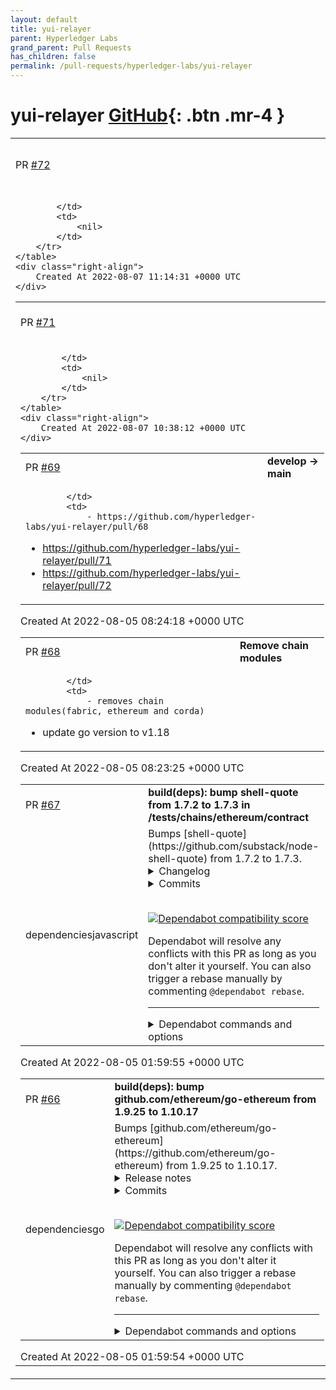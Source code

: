 ```yaml
---
layout: default
title: yui-relayer
parent: Hyperledger Labs
grand_parent: Pull Requests
has_children: false
permalink: /pull-requests/hyperledger-labs/yui-relayer
---
```


# yui-relayer <span class="fs-3 right-align">[GitHub](https://github.com/hyperledger-labs/yui-relayer){: .btn .mr-4 }</span>


<div>
    <table>
        <tr>
            <td>
                PR <a href="https://github.com/hyperledger-labs/yui-relayer/pull/72" class=".btn">#72</a>
            </td>
            <td>
                <b>
                    Add show modules command
                </b>
            </td>
        </tr>
        <tr>
            <td>
                
            </td>
            <td>
                <nil>
            </td>
        </tr>
    </table>
    <div class="right-align">
        Created At 2022-08-07 11:14:31 +0000 UTC
    </div>
</div>

<div>
    <table>
        <tr>
            <td>
                PR <a href="https://github.com/hyperledger-labs/yui-relayer/pull/71" class=".btn">#71</a>
            </td>
            <td>
                <b>
                    Fix bin name
                </b>
            </td>
        </tr>
        <tr>
            <td>
                
            </td>
            <td>
                <nil>
            </td>
        </tr>
    </table>
    <div class="right-align">
        Created At 2022-08-07 10:38:12 +0000 UTC
    </div>
</div>

<div>
    <table>
        <tr>
            <td>
                PR <a href="https://github.com/hyperledger-labs/yui-relayer/pull/69" class=".btn">#69</a>
            </td>
            <td>
                <b>
                    develop -> main
                </b>
            </td>
        </tr>
        <tr>
            <td>
                
            </td>
            <td>
                - https://github.com/hyperledger-labs/yui-relayer/pull/68 
- https://github.com/hyperledger-labs/yui-relayer/pull/71
- https://github.com/hyperledger-labs/yui-relayer/pull/72
            </td>
        </tr>
    </table>
    <div class="right-align">
        Created At 2022-08-05 08:24:18 +0000 UTC
    </div>
</div>

<div>
    <table>
        <tr>
            <td>
                PR <a href="https://github.com/hyperledger-labs/yui-relayer/pull/68" class=".btn">#68</a>
            </td>
            <td>
                <b>
                    Remove chain modules
                </b>
            </td>
        </tr>
        <tr>
            <td>
                
            </td>
            <td>
                - removes chain modules(fabric, ethereum and corda)
- update go version to v1.18
            </td>
        </tr>
    </table>
    <div class="right-align">
        Created At 2022-08-05 08:23:25 +0000 UTC
    </div>
</div>

<div>
    <table>
        <tr>
            <td>
                PR <a href="https://github.com/hyperledger-labs/yui-relayer/pull/67" class=".btn">#67</a>
            </td>
            <td>
                <b>
                    build(deps): bump shell-quote from 1.7.2 to 1.7.3 in /tests/chains/ethereum/contract
                </b>
            </td>
        </tr>
        <tr>
            <td>
                <span class="chip">dependencies</span><span class="chip">javascript</span>
            </td>
            <td>
                Bumps [shell-quote](https://github.com/substack/node-shell-quote) from 1.7.2 to 1.7.3.
<details>
<summary>Changelog</summary>
<p><em>Sourced from <a href="https://github.com/substack/node-shell-quote/blob/master/CHANGELOG.md">shell-quote's changelog</a>.</em></p>
<blockquote>
<h2>1.7.3</h2>
<ul>
<li>Fix a security issue where the regex for windows drive letters allowed some shell meta-characters
to escape the quoting rules. (CVE-2021-42740)</li>
</ul>
</blockquote>
</details>
<details>
<summary>Commits</summary>
<ul>
<li><a href="https://github.com/substack/node-shell-quote/commit/6a8a899c62a58a30fb128a7079f02826ed4faee0"><code>6a8a899</code></a> 1.7.3</li>
<li><a href="https://github.com/substack/node-shell-quote/commit/5799416ed454aa4ec9afafc895b4e31760ea1abe"><code>5799416</code></a> fix for security issue with windows drive letter regex</li>
<li><a href="https://github.com/substack/node-shell-quote/commit/c7de931fa4ed0975ea9756983c88334fe4b8cde5"><code>c7de931</code></a> Add security.md</li>
<li><a href="https://github.com/substack/node-shell-quote/commit/414853f1fd98553368ce7507cd26ebae88d71b46"><code>414853f</code></a> Update readme.markdown (<a href="https://github-redirect.dependabot.com/substack/node-shell-quote/issues/43">#43</a>)</li>
<li><a href="https://github.com/substack/node-shell-quote/commit/0fc4a978131ab68cace9c9a57cee245b6b70e595"><code>0fc4a97</code></a> use Github Actions (<a href="https://github-redirect.dependabot.com/substack/node-shell-quote/issues/42">#42</a>)</li>
<li>See full diff in <a href="https://github.com/substack/node-shell-quote/compare/v1.7.2...1.7.3">compare view</a></li>
</ul>
</details>
<br />


[![Dependabot compatibility score](https://dependabot-badges.githubapp.com/badges/compatibility_score?dependency-name=shell-quote&package-manager=npm_and_yarn&previous-version=1.7.2&new-version=1.7.3)](https://docs.github.com/en/github/managing-security-vulnerabilities/about-dependabot-security-updates#about-compatibility-scores)

Dependabot will resolve any conflicts with this PR as long as you don't alter it yourself. You can also trigger a rebase manually by commenting `@dependabot rebase`.

[//]: # (dependabot-automerge-start)
[//]: # (dependabot-automerge-end)

---

<details>
<summary>Dependabot commands and options</summary>
<br />

You can trigger Dependabot actions by commenting on this PR:
- `@dependabot rebase` will rebase this PR
- `@dependabot recreate` will recreate this PR, overwriting any edits that have been made to it
- `@dependabot merge` will merge this PR after your CI passes on it
- `@dependabot squash and merge` will squash and merge this PR after your CI passes on it
- `@dependabot cancel merge` will cancel a previously requested merge and block automerging
- `@dependabot reopen` will reopen this PR if it is closed
- `@dependabot close` will close this PR and stop Dependabot recreating it. You can achieve the same result by closing it manually
- `@dependabot ignore this major version` will close this PR and stop Dependabot creating any more for this major version (unless you reopen the PR or upgrade to it yourself)
- `@dependabot ignore this minor version` will close this PR and stop Dependabot creating any more for this minor version (unless you reopen the PR or upgrade to it yourself)
- `@dependabot ignore this dependency` will close this PR and stop Dependabot creating any more for this dependency (unless you reopen the PR or upgrade to it yourself)
- `@dependabot use these labels` will set the current labels as the default for future PRs for this repo and language
- `@dependabot use these reviewers` will set the current reviewers as the default for future PRs for this repo and language
- `@dependabot use these assignees` will set the current assignees as the default for future PRs for this repo and language
- `@dependabot use this milestone` will set the current milestone as the default for future PRs for this repo and language

You can disable automated security fix PRs for this repo from the [Security Alerts page](https://github.com/hyperledger-labs/yui-relayer/network/alerts).

</details>
            </td>
        </tr>
    </table>
    <div class="right-align">
        Created At 2022-08-05 01:59:55 +0000 UTC
    </div>
</div>

<div>
    <table>
        <tr>
            <td>
                PR <a href="https://github.com/hyperledger-labs/yui-relayer/pull/66" class=".btn">#66</a>
            </td>
            <td>
                <b>
                    build(deps): bump github.com/ethereum/go-ethereum from 1.9.25 to 1.10.17
                </b>
            </td>
        </tr>
        <tr>
            <td>
                <span class="chip">dependencies</span><span class="chip">go</span>
            </td>
            <td>
                Bumps [github.com/ethereum/go-ethereum](https://github.com/ethereum/go-ethereum) from 1.9.25 to 1.10.17.
<details>
<summary>Release notes</summary>
<p><em>Sourced from <a href="https://github.com/ethereum/go-ethereum/releases">github.com/ethereum/go-ethereum's releases</a>.</em></p>
<blockquote>
<h2>Ploitari (v1.10.17)</h2>
<p>This is a maintenance release. This release contains a lot of work in preparation for The Merge, and work for an upcoming change to the way state is stored in go-ethereum.</p>
<p>This release also adds a new tool to convert 'legacy' receipts into a newer format. During startup, geth will check the database and tell you if you need to perform the conversion. Converting receipts is only needed if geth's <code>ancients</code> database has not been resynced from scratch during the last couple of years. It is recommended to back-up your receipts freezer table (<code>ancients/receipts*</code>) before performing the conversion.</p>
<p>Compatibility note about <code>core/types</code>: For optimization purposes, <code>types.Header</code> and other types in this package now implement the <code>rlp.Encoder</code> interface. This change can cause incompatibilities because the new method is implemented with pointer receiver. Attempting to RLP-encode unadressable (i.e. non-pointer) values of type <code>Header</code> does not work anymore and will result in an error.</p>
<h3>Change Log</h3>
<ul>
<li>A lot of work towards &quot;The Merge&quot; (TM) was performed (<a href="https://github-redirect.dependabot.com/ethereum/go-ethereum/pull/24574">#24574</a>, <a href="https://github-redirect.dependabot.com/ethereum/go-ethereum/pull/24569">#24569</a>, <a href="https://github-redirect.dependabot.com/ethereum/go-ethereum/pull/24550">#24550</a>, <a href="https://github-redirect.dependabot.com/ethereum/go-ethereum/pull/24548">#24548</a>, <a href="https://github-redirect.dependabot.com/ethereum/go-ethereum/pull/24506">#24506</a>, <a href="https://github-redirect.dependabot.com/ethereum/go-ethereum/pull/24545">#24545</a>, <a href="https://github-redirect.dependabot.com/ethereum/go-ethereum/pull/23982">#23982</a>, <a href="https://github-redirect.dependabot.com/ethereum/go-ethereum/pull/24522">#24522</a>, <a href="https://github-redirect.dependabot.com/ethereum/go-ethereum/pull/24364">#24364</a>)</li>
<li>A lot optimizations for RLP encoding and package trie were added (roughly 20-30% improvement) (<a href="https://github-redirect.dependabot.com/ethereum/go-ethereum/pull/24126">#24126</a>, <a href="https://github-redirect.dependabot.com/ethereum/go-ethereum/pull/24425">#24425</a>, <a href="https://github-redirect.dependabot.com/ethereum/go-ethereum/pull/24420">#24420</a>, <a href="https://github-redirect.dependabot.com/ethereum/go-ethereum/pull/24251">#24251</a>)</li>
<li>Preparatory work for an upcoming for state layout change (<a href="https://github-redirect.dependabot.com/ethereum/go-ethereum/pull/24460">#24460</a>, <a href="https://github-redirect.dependabot.com/ethereum/go-ethereum/pull/23954">#23954</a>, <a href="https://github-redirect.dependabot.com/ethereum/go-ethereum/pull/24486">#24486</a>, <a href="https://github-redirect.dependabot.com/ethereum/go-ethereum/pull/24391">#24391</a>, <a href="https://github-redirect.dependabot.com/ethereum/go-ethereum/pull/24392">#24392</a>)</li>
<li>GraphQL: fee history API methods were added, along with nonce for pending accounts (<a href="https://github-redirect.dependabot.com/ethereum/go-ethereum/pull/24452">#24452</a>)</li>
<li>The non-cgo fallback secp256k1 crypto library was updated and is now ~25% faster (<a href="https://github-redirect.dependabot.com/ethereum/go-ethereum/pull/24533">#24533</a>)</li>
<li>Support for signing nested types via <code>clef</code> (<a href="https://github-redirect.dependabot.com/ethereum/go-ethereum/pull/24407">#24407</a>)</li>
<li>Receipt converter tool (<a href="https://github-redirect.dependabot.com/ethereum/go-ethereum/pull/24028">#24028</a>)</li>
<li>Our builds were updated to use Go 1.18</li>
</ul>
<p>For a full rundown of the changes please consult the Geth 1.10.17 <a href="https://github.com/ethereum/go-ethereum/milestone/129?closed=1">release milestone</a>.</p>
<hr />
<p>As with all our previous releases, you can find the:</p>
<ul>
<li>Pre-built binaries for all platforms on our <a href="https://geth.ethereum.org/downloads/">downloads page</a>.</li>
<li>Docker images published under <a href="https://cloud.docker.com/u/ethereum/repository/docker/ethereum/client-go"><code>ethereum/client-go</code></a>.</li>
<li>Ubuntu packages in our <a href="https://launchpad.net/~ethereum/+archive/ubuntu/ethereum">Launchpad PPA repository</a>.</li>
<li>OSX packages in our <a href="https://github.com/ethereum/homebrew-ethereum">Homebrew Tap repository</a>.</li>
</ul>
<h2>Osun (v1.10.16)</h2>
<p>The focus of this release is bugfixes.</p>
<h4>Bugfixes</h4>
<ul>
<li>Block tracing via <code>debug.traceBlockByHash</code> has sometimes produced inconsistent/corrupt results. Fixed via (<a href="https://github-redirect.dependabot.com/ethereum/go-ethereum/pull/24286">#24286</a>).</li>
<li>The <code>--whitelist</code> CLI parameter functionality was broken in <code>v1.10.14</code>, and is fixed in this release (<a href="https://github-redirect.dependabot.com/ethereum/go-ethereum/pull/24210">#24210</a>).</li>
<li>A bug was introduced, and subsequently fixed, which could cause data corruption during mining (<a href="https://github-redirect.dependabot.com/ethereum/go-ethereum/pull/24349">#24349</a>).</li>
<li>When signing complex datatypes in EIP712-type data, the signing-hash was incorrect. Fixed via (<a href="https://github-redirect.dependabot.com/ethereum/go-ethereum/pull/24220">#24220</a>).</li>
<li>Evm execution times exported via <code>metrics</code>, were sometimes incorrect. Fixed in (<a href="https://github-redirect.dependabot.com/ethereum/go-ethereum/pull/24304">#24304</a>).</li>
<li>Range prover edgecases found and fixed (<a href="https://github-redirect.dependabot.com/ethereum/go-ethereum/pull/24266">#24266</a>, <a href="https://github-redirect.dependabot.com/ethereum/go-ethereum/pull/24257">#24257</a>).</li>
<li>Fix an error related to <code>HTTP2</code> handling (<a href="https://github-redirect.dependabot.com/ethereum/go-ethereum/pull/24292">#24292</a>).</li>
<li>A lot of spleling-mistkaes and issues related to correctness were fixed (<a href="https://github-redirect.dependabot.com/ethereum/go-ethereum/pull/24194">#24194</a>, <a href="https://github-redirect.dependabot.com/ethereum/go-ethereum/pull/24196">#24196</a>, <a href="https://github-redirect.dependabot.com/ethereum/go-ethereum/pull/24198">#24198</a>, <a href="https://github-redirect.dependabot.com/ethereum/go-ethereum/pull/24205">#24205</a>, <a href="https://github-redirect.dependabot.com/ethereum/go-ethereum/pull/24207">#24207</a>, <a href="https://github-redirect.dependabot.com/ethereum/go-ethereum/pull/24244">#24244</a>, <a href="https://github-redirect.dependabot.com/ethereum/go-ethereum/pull/24270">#24270</a>, <a href="https://github-redirect.dependabot.com/ethereum/go-ethereum/pull/24271">#24271</a>, <a href="https://github-redirect.dependabot.com/ethereum/go-ethereum/pull/24224">#24224</a>, <a href="https://github-redirect.dependabot.com/ethereum/go-ethereum/pull/24372">#24372</a>, <a href="https://github-redirect.dependabot.com/ethereum/go-ethereum/pull/24323">#24323</a>, <a href="https://github-redirect.dependabot.com/ethereum/go-ethereum/pull/24289">#24289</a>, <a href="https://github-redirect.dependabot.com/ethereum/go-ethereum/pull/24263">#24263</a> and <a href="https://github-redirect.dependabot.com/ethereum/go-ethereum/pull/24211">#24211</a>).</li>
</ul>
<h4>New features</h4>
<ul>
<li>Work on The Merge includes support for <code>RANDOM</code> opcode (<a href="https://github-redirect.dependabot.com/ethereum/go-ethereum/pull/24141">#24141</a>) and various other internal refactorings (<a href="https://github-redirect.dependabot.com/ethereum/go-ethereum/pull/24328">#24328</a>, <a href="https://github-redirect.dependabot.com/ethereum/go-ethereum/pull/24280">#24280</a>, <a href="https://github-redirect.dependabot.com/ethereum/go-ethereum/pull/24236">#24236</a>, <a href="https://github-redirect.dependabot.com/ethereum/go-ethereum/pull/23256">#23256</a>).</li>
<li>The <code>devp2p</code> binary now supports doing <code>snap/v1</code> protocol testing against a remote node, which can be used for Hive-testing (<a href="https://github-redirect.dependabot.com/ethereum/go-ethereum/pull/24276">#24276</a>).</li>
<li>New diagnostic command to show database metadata (<a href="https://github-redirect.dependabot.com/ethereum/go-ethereum/pull/23900">#23900</a>)</li>
<li><code>ethclient</code> support for <code>CallContractAtHash</code> (<a href="https://github-redirect.dependabot.com/ethereum/go-ethereum/pull/24355">#24355</a>).</li>
</ul>
<!-- raw HTML omitted -->
</blockquote>
<p>... (truncated)</p>
</details>
<details>
<summary>Commits</summary>
<ul>
<li><a href="https://github.com/ethereum/go-ethereum/commit/25c9b49fdb74931137431c24cf28d3c65f9420d2"><code>25c9b49</code></a> params: go-ethereum v1.10.17 stable</li>
<li><a href="https://github.com/ethereum/go-ethereum/commit/de6a113f843822165b7fb26eb4147e493ce5d8b2"><code>de6a113</code></a> eth/catalyst: only apply block if we actually have the state (<a href="https://github-redirect.dependabot.com/ethereum/go-ethereum/issues/24598">#24598</a>)</li>
<li><a href="https://github.com/ethereum/go-ethereum/commit/b502b6ac977a4e13e4255b5b71bdbd3aef608f4b"><code>b502b6a</code></a> cmd/geth: change to non-fatal error message when legacy receipt storage is no...</li>
<li><a href="https://github.com/ethereum/go-ethereum/commit/1027cb52c4068931ef67d7ad8c9ebd4c7a766112"><code>1027cb5</code></a> Merge pull request <a href="https://github-redirect.dependabot.com/ethereum/go-ethereum/issues/24605">#24605</a> from karalabe/revert-setting-ttd</li>
<li><a href="https://github.com/ethereum/go-ethereum/commit/b06e8c4a8a12a9cdfa7ac8dc7fd5f6d15cf089d1"><code>b06e8c4</code></a> core/vm: fix sstore gas comment type (<a href="https://github-redirect.dependabot.com/ethereum/go-ethereum/issues/24583">#24583</a>)</li>
<li><a href="https://github.com/ethereum/go-ethereum/commit/b45d82e94ad2695831d63a11a64c2bcc8d5a8576"><code>b45d82e</code></a> core: set ttd override on all chain variations</li>
<li><a href="https://github.com/ethereum/go-ethereum/commit/0fffd3acbdc5c8f83a27b001623769cb73c5d231"><code>0fffd3a</code></a> build: close sftp connection when done (<a href="https://github-redirect.dependabot.com/ethereum/go-ethereum/issues/24593">#24593</a>)</li>
<li><a href="https://github.com/ethereum/go-ethereum/commit/eb3ebceaa112dc62bbe5751e721c1d6c90bc50fb"><code>eb3ebce</code></a> internal/build: exit sftp upload (<a href="https://github-redirect.dependabot.com/ethereum/go-ethereum/issues/24590">#24590</a>)</li>
<li><a href="https://github.com/ethereum/go-ethereum/commit/d1c243f84100f7d5e2291ec0e731c54b0ec9d2be"><code>d1c243f</code></a> internal/build: prevent travis timeout during ppa upload (<a href="https://github-redirect.dependabot.com/ethereum/go-ethereum/issues/24589">#24589</a>)</li>
<li><a href="https://github.com/ethereum/go-ethereum/commit/19b9cf714ff1aeb044e67e8eb8f1e3cb4f965e7d"><code>19b9cf7</code></a> internal/build: show ppa upload process stdout on stdout (<a href="https://github-redirect.dependabot.com/ethereum/go-ethereum/issues/24588">#24588</a>)</li>
<li>Additional commits viewable in <a href="https://github.com/ethereum/go-ethereum/compare/v1.9.25...v1.10.17">compare view</a></li>
</ul>
</details>
<br />


[![Dependabot compatibility score](https://dependabot-badges.githubapp.com/badges/compatibility_score?dependency-name=github.com/ethereum/go-ethereum&package-manager=go_modules&previous-version=1.9.25&new-version=1.10.17)](https://docs.github.com/en/github/managing-security-vulnerabilities/about-dependabot-security-updates#about-compatibility-scores)

Dependabot will resolve any conflicts with this PR as long as you don't alter it yourself. You can also trigger a rebase manually by commenting `@dependabot rebase`.

[//]: # (dependabot-automerge-start)
[//]: # (dependabot-automerge-end)

---

<details>
<summary>Dependabot commands and options</summary>
<br />

You can trigger Dependabot actions by commenting on this PR:
- `@dependabot rebase` will rebase this PR
- `@dependabot recreate` will recreate this PR, overwriting any edits that have been made to it
- `@dependabot merge` will merge this PR after your CI passes on it
- `@dependabot squash and merge` will squash and merge this PR after your CI passes on it
- `@dependabot cancel merge` will cancel a previously requested merge and block automerging
- `@dependabot reopen` will reopen this PR if it is closed
- `@dependabot close` will close this PR and stop Dependabot recreating it. You can achieve the same result by closing it manually
- `@dependabot ignore this major version` will close this PR and stop Dependabot creating any more for this major version (unless you reopen the PR or upgrade to it yourself)
- `@dependabot ignore this minor version` will close this PR and stop Dependabot creating any more for this minor version (unless you reopen the PR or upgrade to it yourself)
- `@dependabot ignore this dependency` will close this PR and stop Dependabot creating any more for this dependency (unless you reopen the PR or upgrade to it yourself)
- `@dependabot use these labels` will set the current labels as the default for future PRs for this repo and language
- `@dependabot use these reviewers` will set the current reviewers as the default for future PRs for this repo and language
- `@dependabot use these assignees` will set the current assignees as the default for future PRs for this repo and language
- `@dependabot use this milestone` will set the current milestone as the default for future PRs for this repo and language

You can disable automated security fix PRs for this repo from the [Security Alerts page](https://github.com/hyperledger-labs/yui-relayer/network/alerts).

</details>
            </td>
        </tr>
    </table>
    <div class="right-align">
        Created At 2022-08-05 01:59:54 +0000 UTC
    </div>
</div>

